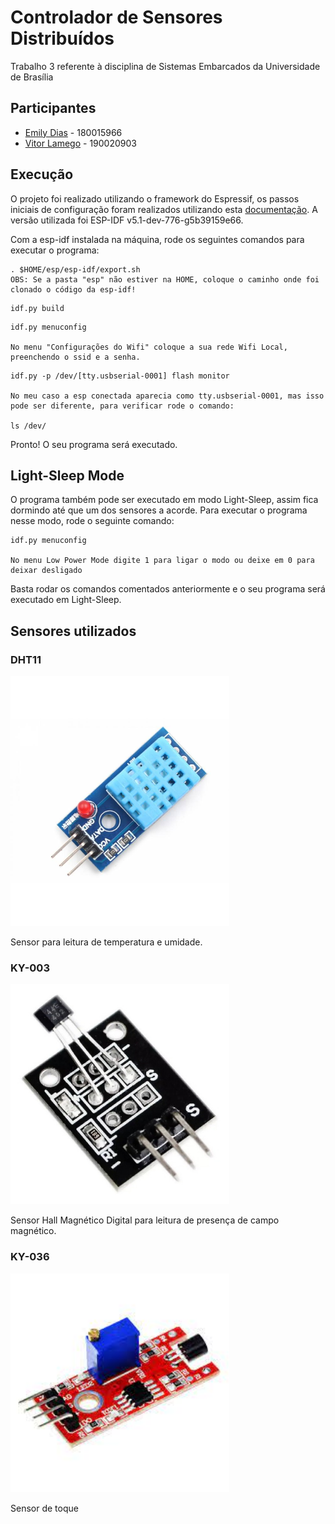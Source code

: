 # Controlador de Sensores Distribuídos

Trabalho 3 referente à disciplina de Sistemas Embarcados da Universidade de Brasília

## Participantes

- [Emily Dias](https://github.com/emysdias) - 180015966
- [Vitor Lamego](https://github.com/VitorLamego) - 190020903


## Execução

O projeto foi realizado utilizando o framework do Espressif, os passos iniciais de configuração foram realizados utilizando esta [documentação](https://docs.espressif.com/projects/esp-idf/en/latest/esp32/get-started/linux-macos-setup.html). A versão utilizada foi ESP-IDF v5.1-dev-776-g5b39159e66.

Com a esp-idf instalada na máquina, rode os seguintes comandos para executar o programa:

```
. $HOME/esp/esp-idf/export.sh
OBS: Se a pasta "esp" não estiver na HOME, coloque o caminho onde foi clonado o código da esp-idf!
```

```
idf.py build
```

```
idf.py menuconfig

No menu "Configurações do Wifi" coloque a sua rede Wifi Local, preenchendo o ssid e a senha.
```

```
idf.py -p /dev/[tty.usbserial-0001] flash monitor

No meu caso a esp conectada aparecia como tty.usbserial-0001, mas isso pode ser diferente, para verificar rode o comando:

ls /dev/
```

Pronto! O seu programa será executado.

## Light-Sleep Mode

O programa também pode ser executado em modo Light-Sleep, assim fica dormindo até que um dos sensores a acorde. Para executar o programa nesse modo, rode o seguinte comando:

```
idf.py menuconfig

No menu Low Power Mode digite 1 para ligar o modo ou deixe em 0 para deixar desligado
```

Basta rodar os comandos comentados anteriormente e o seu programa será executado em Light-Sleep.


## Sensores utilizados


### DHT11

<img src="/images/dht11.jpeg" alt="drawing" width="350"/>

Sensor para leitura de temperatura e umidade.

### KY-003

<img src="/images/ky003.jpeg" alt="drawing" width="350"/>

Sensor Hall Magnético Digital para leitura de presença de campo magnético.

### KY-036

<img src="/images/ky036.jpeg" alt="drawing" width="350"/>

Sensor de toque